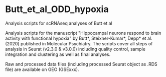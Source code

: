 # Butt_et_al_ODD_hypoxia
Analysis scripts for scRNAseq analyses of Butt et al

Analysis scripts for the manuscript "Hippocampal neurons respond to brain activity with functional hypoxia" by Butt*, Steixner-Kumar*, Depp* et al. (2020) published in Molecular Psychiatry. The scripts cover all steps of analysis in Seurat (v2.3.0 & v3.0.0) including quality control, sample integration and clustering as well as final analyses. 

Raw and processed data files (including processed Seurat object as .RDS file) are available on GEO (GSExxx).
